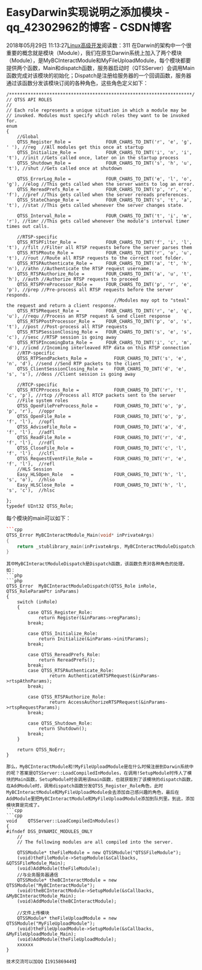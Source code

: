 # EasyDarwin实现说明之添加模块 - qq_42302962的博客 - CSDN博客
2018年05月29日 11:13:27[Linux高级开发](https://me.csdn.net/qq_42302962)阅读数：311
在Darwin的架构中一个很重要的概念就是模块（Module），我们在原生Darwin系统上加入了两个模块（Module），是MyBCInteractModule和MyFileUploadModule，每个模块都要提供两个函数，Main和dispatch函数，服务器启动时（QTSServer）会调用Main函数完成对该模块的初始化；Dispatch是注册给服务器的一个回调函数，服务器通过该函数分发该模块订阅的各种角色，这些角色定义如下：
```
/********************************************************************/
// QTSS API ROLES
//
// Each role represents a unique situation in which a module may be
// invoked. Modules must specify which roles they want to be invoked for. 
enum
{
    //Global
    QTSS_Register_Role =             FOUR_CHARS_TO_INT('r', 'e', 'g', ' '), //reg  //All modules get this once at startup
    QTSS_Initialize_Role =           FOUR_CHARS_TO_INT('i', 'n', 'i', 't'), //init //Gets called once, later on in the startup process
    QTSS_Shutdown_Role =             FOUR_CHARS_TO_INT('s', 'h', 'u', 't'), //shut //Gets called once at shutdown
    
    QTSS_ErrorLog_Role =             FOUR_CHARS_TO_INT('e', 'l', 'o', 'g'), //elog //This gets called when the server wants to log an error.
    QTSS_RereadPrefs_Role =          FOUR_CHARS_TO_INT('p', 'r', 'e', 'f'), //pref //This gets called when the server rereads preferences.
    QTSS_StateChange_Role =          FOUR_CHARS_TO_INT('s', 't', 'a', 't'), //stat //This gets called whenever the server changes state.
    
    QTSS_Interval_Role =             FOUR_CHARS_TO_INT('t', 'i', 'm', 'r'), //timr //This gets called whenever the module's interval timer times out calls.
    
    //RTSP-specific
    QTSS_RTSPFilter_Role =           FOUR_CHARS_TO_INT('f', 'i', 'l', 't'), //filt //Filter all RTSP requests before the server parses them
    QTSS_RTSPRoute_Role =            FOUR_CHARS_TO_INT('r', 'o', 'u', 't'), //rout //Route all RTSP requests to the correct root folder.
    QTSS_RTSPAuthenticate_Role =     FOUR_CHARS_TO_INT('a', 't', 'h', 'n'), //athn //Authenticate the RTSP request username.
    QTSS_RTSPAuthorize_Role =        FOUR_CHARS_TO_INT('a', 'u', 't', 'h'), //auth //Authorize RTSP requests to proceed
    QTSS_RTSPPreProcessor_Role =     FOUR_CHARS_TO_INT('p', 'r', 'e', 'p'), //prep //Pre-process all RTSP requests before the server responds.
                                        //Modules may opt to "steal" the request and return a client response.
    QTSS_RTSPRequest_Role =          FOUR_CHARS_TO_INT('r', 'e', 'q', 'u'), //requ //Process an RTSP request & send client response
    QTSS_RTSPPostProcessor_Role =    FOUR_CHARS_TO_INT('p', 'o', 's', 't'), //post //Post-process all RTSP requests
    QTSS_RTSPSessionClosing_Role =   FOUR_CHARS_TO_INT('s', 'e', 's', 'c'), //sesc //RTSP session is going away
    QTSS_RTSPIncomingData_Role =     FOUR_CHARS_TO_INT('i', 'c', 'm', 'd'), //icmd //Incoming interleaved RTP data on this RTSP connection
    //RTP-specific
    QTSS_RTPSendPackets_Role =          FOUR_CHARS_TO_INT('s', 'e', 'n', 'd'), //send //Send RTP packets to the client
    QTSS_ClientSessionClosing_Role =    FOUR_CHARS_TO_INT('d', 'e', 's', 's'), //dess //Client session is going away
    
    //RTCP-specific
    QTSS_RTCPProcess_Role =             FOUR_CHARS_TO_INT('r', 't', 'c', 'p'), //rtcp //Process all RTCP packets sent to the server
    //File system roles
    QTSS_OpenFilePreProcess_Role =      FOUR_CHARS_TO_INT('o', 'p', 'p', 'r'),  //oppr
    QTSS_OpenFile_Role =                FOUR_CHARS_TO_INT('o', 'p', 'f', 'l'),  //opfl
    QTSS_AdviseFile_Role =              FOUR_CHARS_TO_INT('a', 'd', 'f', 'l'),  //adfl
    QTSS_ReadFile_Role =                FOUR_CHARS_TO_INT('r', 'd', 'f', 'l'),  //rdfl
    QTSS_CloseFile_Role =               FOUR_CHARS_TO_INT('c', 'l', 'f', 'l'),  //clfl
    QTSS_RequestEventFile_Role =        FOUR_CHARS_TO_INT('r', 'e', 'f', 'l'),  //refl
    //HLS Session
    Easy_HLSOpen_Role   =               FOUR_CHARS_TO_INT('h', 'l', 's', 'o'),  //hlso
    Easy_HLSClose_Role  =               FOUR_CHARS_TO_INT('h', 'l', 's', 'c'),  //hlsc
    
};
typedef UInt32 QTSS_Role;
```
每个模块的main可以如下：
```cpp
```cpp
QTSS_Error MyBCInteractModule_Main(void* inPrivateArgs)
{
    return _stublibrary_main(inPrivateArgs, MyBCInteractModuleDispatch);
}
```
```
其中MyBCInteractModuleDispatch是Dispatch函数，该函数负责对各种角色的处理，如：
```php
```php
QTSS_Error  MyBCInteractModuleDispatch(QTSS_Role inRole, QTSS_RoleParamPtr inParams)
{
    switch (inRole)
    {
        case QTSS_Register_Role:
            return Register(&inParams->regParams);
        break;
        
        case QTSS_Initialize_Role:
            return Initialize(&inParams->initParams);
        break;
        
        case QTSS_RereadPrefs_Role:
            return RereadPrefs();
        break;
        case QTSS_RTSPAuthenticate_Role:
                return AuthenticateRTSPRequest(&inParams->rtspAthnParams);
        break;
        
        case QTSS_RTSPAuthorize_Role:
                return AccessAuthorizeRTSPRequest(&inParams->rtspRequestParams);
        break;
            
        case QTSS_Shutdown_Role:
            return Shutdown();
        break;
    }
    
    return QTSS_NoErr;
}
```
```
那么，MyBCInteractModule和!MyFileUploadModule是在什么时候注册到Darwin系统中的呢？答案是QTSServer::LoadCompiledInModules，在调用!SetupModule时传人了模块的Main函数，SetupModule时会调用该main函数，也就获取到了该模块的dispatch函数，在AddModule时，调用dispatch函数分发QTSS_Register_Role角色，此时MyBCInteractModule和MyFileUploadModule会去添加自己感兴趣的角色，最后在AddModule里把MyBCInteractModule和MyFileUploadModule添加到队列里。到此，添加模块算是完成了。
```cpp
```cpp
void    QTSServer::LoadCompiledInModules()
{
#ifndef DSS_DYNAMIC_MODULES_ONLY
    //
    // The following modules are all compiled into the server. 
    
    QTSSModule* theFileModule = new QTSSModule("QTSSFileModule");
    (void)theFileModule->SetupModule(&sCallbacks, &QTSSFileModule_Main);
    (void)AddModule(theFileModule);
    //与业务服务器通信
    QTSSModule* theBCInteractModule = new QTSSModule("MyBCInteractModule");
    (void)theBCInteractModule->SetupModule(&sCallbacks, &MyBCInteractModule_Main);
    (void)AddModule(theBCInteractModule);
    
    //文件上传模块  
    QTSSModule* theFileUploadModule = new QTSSModule("MyFileUploadModule");
    (void)theFileUploadModule->SetupModule(&sCallbacks, &MyFileUploadModule_Main);
    (void)AddModule(theFileUploadModule);
    xxxxxx
}
```
```
技术交流可以加QQ【1915869449】
